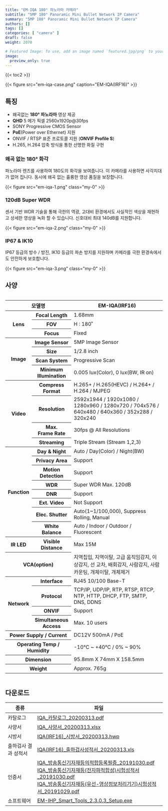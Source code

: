 ```yaml
---
title: "EM-IQA 180° 파노라마 카메라"
subtitle: "5MP 180° Panoramic Mini Bullet Network IP Camera"
summary: "5MP 180° Panoramic Mini Bullet Network IP Camera"
authors: []
tags: []
categories: [ "camera" ]
draft: false
weight: 2070

# Featured Image: To use, add an image named `featured.jpg/png` to your page's folder.
image:
  preview_only: true
---
```


{{< toc2 >}}

<div class="container">
<div class="row justify-content-center align-items-center">
<div class="col-sm-6">

{{< figure src="em-iqa-case.png" caption="EM-IQA(IRF16)" >}}

</div>
</div>
</div>

## 특징

- 왜곡없는 **180° 파노라마** 영상 제공
- **QHD** 5 메가 픽셀 2560x1920p@30fps
- SONY Progressive CMOS Sensor
- **PoE**(Power over Ethernet) 지원
- ONVIF / RTSP 표준 프로토콜 지원 (**ONVIF Profile S**)
- H.265, H.264 압축 방식을 통한 선명한 화질 구현

### 왜곡 없는 180° 화각

<div class="container">
<div class="row justify-content-center align-items-start">
<div class="col-sm-6">

파노라마 렌즈를 사용하여 180도의 화각을 보여줍니다. 이 카메라를 사용하면 사각지대가 없어 집니다. 동시에 왜곡 없는 휼륭한 영상 품질을 보장합니다.

</div>
<div class="col-sm-6">

{{< figure src="em-iqa-1.png" class="my-0" >}}

</div>
</div>
</div>

### 120dB Super WDR

<div class="container">
<div class="row justify-content-center align-items-start">
<div class="col-sm-6">

센서 기반 WDR 기술을 통해 극한의 역광, 고대비 환경에서도 사실적인 색상을 재현하고 상세한 영상을 녹화 할 수 있습니다. 신호대비 최대 140dB를 지원합니다.

</div>
<div class="col-sm-6">

{{< figure src="em-iqa-2.png" class="my-0" >}}

</div>
</div>
</div>

### IP67 & IK10

<div class="container">
<div class="row justify-content-center align-items-start">
<div class="col-sm-6">

IP67 등급의 방수 / 방진, IK10 등급의 파손 방지를 지원하며 카메라를 극한 환경속에서도 안전하게 보호합니다.

</div>
<div class="col-sm-6">

{{< figure src="em-iqa-3.png" class="my-0" >}}

</div>
</div>
</div>

## 사양

<div style="overflow-x: auto">
<table class="spec">
<thead>
<tr>
<th colspan="2">모델명</th>
<th>EM-IQA(IRF16)</th>
</tr>
</thead>
<tbody>
<tr>
<th rowspan="3">Lens</th>
<th>Focal Length</th>
<td>1.68mm</td>
</tr>
<tr>
<th>FOV</th>
<td>H : 180˚</td>
</tr>
<tr>
<th>Focus</th>
<td>Fixed</td>
</tr>
<tr>
<th rowspan="4">Image</th>
<th>Image Sensor</th>
<td>5MP Image Sensor</td>
</tr>
<tr>
<th>Size</th>
<td>1/2.8 inch</td>
</tr>
<tr>
<th>Scan System</th>
<td>Progressive Scan</td>
</tr>
<tr>
<th>Minimum<br>Illumination</th>
<td>0.005 lux(Color), 0 lux(BW, IR on)</td>
</tr>
<tr>
<th rowspan="4">Video</th>
<th>Compress<br>Format</th>
<td>H.265+ / H.265(HEVC) / H.264+ / H.264 / MJPEG</td>
</tr>
<tr>
<th>Resolution</th>
<td>2592x1944 / 1920x1080 / 1280x960 / 1280x720 / 704x576 / 640x480 / 640x360 / 352x288 / 320x240</td>
</tr>
<tr>
<th>Max.<br>Frame Rate</th>
<td>30fps @ All Resolutions</td>
</tr>
<tr>
<th>Streaming</th>
<td>Triple Stream (Stream 1,2,3)</td>
</tr>
<tr>
<th rowspan="9">Function</th>
<th>Day & Night</th>
<td>Auto / Day(Color) / Night(BW)</td>
</tr>
<tr>
<th>Privacy Area</th>
<td>Support</td>
</tr>
<tr>
<th>Motion<br>Detection</th>
<td>Support</td>
</tr>
<tr>
<th>WDR</th>
<td>Super WDR Max. 120dB</td>
</tr>
<tr>
<th>DNR</th>
<td>Support</td>
</tr>
<tr>
<tr>
<th>Ext. Video</th>
<td>Not Support</td>
</tr>
<tr>
<th>Elec. Shutter</th>
<td>Auto(1~1/100,000), Suppress Rolling, Manual</td>
</tr>
<tr>
<th>White Balance</th>
<td>Auto / Indoor / Outdoor / Fluorescent</td>
</tr>
<tr>
<th>IR LED</th>
<th>Visible<br>Distance</th>
<td>Max 15M</td>
</tr>
<tr>
<th colspan="2">VCA(option)</th>
<td>지역칩입, 지역이탈, 고급 움직임감지, 이상감지, 선 교차, 배회감지, 사람감지, 사람카운팅, 개체이탈, 개체제거</td>
</tr>
<tr>
<th rowspan="4">Network</th>
<th>Interface</th>
<td>RJ45 10/100 Base-T</td>
</tr>
<tr>
<th>Protocol</th>
<td>TCP/IP, UDP/IP, RTP, RTSP, RTCP, NTP, HTTP, DHCP, FTP, SMTP, DNS, DDNS</td>
</tr>
<tr>
<th>ONVIF</th>
<td>Support</td>
</tr>
<tr>
<th>Simultaneous<br>Access</th>
<td>Max. 10 users</td>
</tr>
<tr>
<th colspan="2">Power Supply / Current</th>
<td>DC12V 500mA / PoE</td>
</tr>
<tr>
<th colspan="2">Operating Temp / Humidity</th>
<td>-10℃ ~ +40℃ / 0% ~ 90%</td>
</tr>
<tr>
<th colspan="2">Dimension</th>
<td>95.8mm X 74mm X 158.5mm</td>
</tr>
<tr>
<th colspan="2">Weight</th>
<td>Approx. 765g</td>
</tr>
</tbody>
</table>
</div>

## 다운로드

종류 | 파일
---- | ----
카탈로그 | [IQA_카탈로그_20200313.pdf](http://data.emstone.com/sales/ko/IQA_카탈로그_20200313.pdf)
사양서 | [IQA_사양서_20200313.xlsx](http://data.emstone.com/sales/ko/IQA_사양서_20200313.xlsx)
시방서 | [IQA(IRF16)_시방서_20200313.hwp](http://data.emstone.com/sales/ko/IQA(IRF16)_시방서_20200313.hwp)
출하검사 결과 성적서 | [IQA(IRF16)_출하검사성적서_20200313.xls](http://data.emstone.com/sales/ko/IQA(IRF16)_출하검사성적서_20200313.xls)
인증서 | [IQA_방송통신기자재등의적합등록필증_20191030.pdf](http://data.emstone.com/sales/ko/IQA_방송통신기자재등의적합등록필증_20191030.pdf)<br>[IQA_방송통신기자재등(전자파적합성)시험성적서_20191030.pdf](http://data.emstone.com/sales/ko/IQA_방송통신기자재등(전자파적합성)시험성적서_20191030.pdf)<br>[IQA_방송통신기자재등(유선-영상정보처리기기)시험성적서_20191029.pdf](http://data.emstone.com/sales/ko/IQA_방송통신기자재등(유선-영상정보처리기기)시험성적서_20191029.pdf)
소프트웨어 | [EM-IHP_Smart_Tools_2.3.0.3_Setup.exe](http://data.emstone.com/sales/ko/EM-IHP_Smart_Tools_2.3.0.3_Setup.exe)
